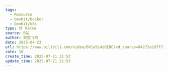 ```yaml
---
tags:
  - Resource
  - DevKit/Docker
  - DevKit/k8s
type: 📺 Video
source: B站
author: 双鱼飞鸟
date: 2025-04-23
url: https://www.bilibili.com/video/BV1a5L4zQEBC?vd_source=84272a2d7f72158b38778819be5bc6ad
rate: 10
create_time: 2025-07-21 21:53
update_time: 2025-07-21 21:53
---
```


